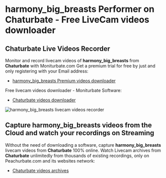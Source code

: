 # harmony_big_breasts Performer on Chaturbate - Free LiveCam videos downloader

## Chaturbate Live Videos Recorder

Monitor and record livecam videos of **harmony_big_breasts** from **Chaturbate** with Moniturbate.com
Get a premium trial for free by just and only registering with your Email address:
* [harmony_big_breasts Premium videos downloader](https://moniturbate.com/request-demo-licence-key.html)

Free livecam videos downloader - Moniturbate Software:
* [Chaturbate videos downloader](https://moniturbate.com/moniturbate-download-software.html)

![harmony_big_breasts livecam videos recorder](https://peachurnet.com/templates/moniturbate-software.png)


## Capture harmony_big_breasts videos from the Cloud and watch your recordings on Streaming

Without the need of downloading a software, capture **harmony_big_breasts** livecam videos from **Chaturbate** 100% online.
Watch Livecam archives from **Chaturbate** unlimitedly from thousands of existing recordings, only on Peachurbate.com and its websites network:
* [Chaturbate videos archives](https://peachurnet.com/)